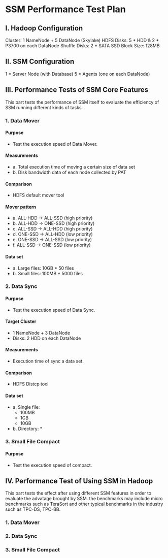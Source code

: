 SSM Performance Test Plan
========


I. Hadoop Configuration
------------------------
Cluster: 1 NameNode + 5 DataNode (Skylake)
HDFS Disks: 5 * HDD & 2 * P3700 on each DataNode
Shuffle Disks: 2 * SATA SSD 
Block Size: 128MB


II. SSM Configuration
------------------------
1 * Server Node (with Database)
5 * Agents (one on each DataNode)

III. Performance Tests of SSM Core Features
------------------------
This part tests the performance of SSM itself to evaluate the efficiency of SSM running different kinds of tasks.

### 1. Data Mover
#### Purpose
* Test the execution speed of Data Mover.

#### Measurements
* a. Total execution time of moving a certain size of data set 
* b. Disk bandwidth data of each node collected by PAT 

#### Comparison	
* HDFS default mover tool

#### Mover pattern	
* a. ALL-HDD -> ALL-SSD (high priority)
* b. ALL-HDD -> ONE-SSD (high priority)
* c. ALL-SSD -> ALL-HDD (high priority)
* d. ONE-SSD -> ALL-HDD (low priority)
* e. ONE-SSD -> ALL-SSD (low priority)
* f. ALL-SSD -> ONE-SSD (low priority)

#### Data set	
* a. Large files: 10GB * 50 files
* b. Small files: 100MB * 5000 files


### 2. Data Sync

#### Purpose
* Test the execution speed of Data Sync.

#### Target Cluster
* 1 NameNode + 3 DataNode 
* Disks: 2 HDD on each DataNode

#### Measurements
* Execution time of sync a data set.

#### Comparison
* HDFS Distcp tool

#### Data set
* a. Single file:
	* 100MB
	* 1GB
	* 10GB
* b. Directory:
	* 


### 3. Small File Compact 
#### Purpose
* Test the execution speed of compact.


IV. Performance Test of Using SSM in Hadoop
---------------------
This part tests the effect after using different SSM features in order to evaluate the advatage brought by SSM. the benchmarks may include micro benchmarks such as TeraSort and other typical benchmarks in the industry such as TPC-DS, TPC-BB. 

### 1. Data Mover


### 2. Data Sync

### 3. Small File Compact